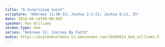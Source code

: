 ```yaml
---
title: "A Surprising Saint"
scripture: "Hebrews 11:30-31; Joshua 2:1-21; Joshua 6:21, 25"
date: 2016-08-14T08:00:00Z
speaker: Ron Williams
sermon_type: 8am
series: "Hebrews 11: Journey By Faith"
audio: https://pcpc8amsermons.s3.amazonaws.com/20160814_8am_williams-57b1cbc3ebc6c.mp3 
---
```



